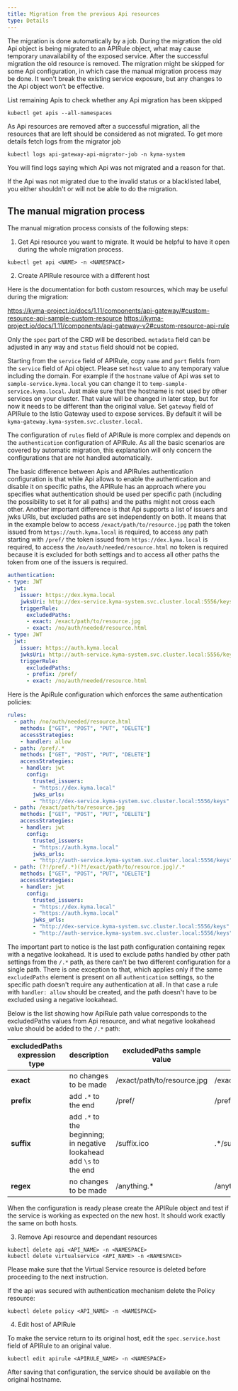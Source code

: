 ```yaml
---
title: Migration from the previous Api resources
type: Details
---
```


The migration is done automatically by a job. During the migration the old Api object is being migrated to an APIRule object, what may cause temporary unavailability of the exposed service. After the successful migration the old resource is removed. The migration might be skipped for some Api configuration, in which case the manual migration process may be done. It won't break the existing service exposure, but any changes to the Api object won't be effective.

List remaining Apis to check whether any Api migration has been skipped

```shell script
kubectl get apis --all-namespaces
```

As Api resources are removed after a successful migration, all the resources that are left should be considered as not migrated. To get more details fetch logs from the migrator job

```shell script
kubectl logs api-gateway-api-migrator-job -n kyma-system
```

You will find logs saying which Api was not migrated and a reason for that.

If the Api was not migrated due to the invalid status or a blacklisted label, you either shouldn't or will not be able to do the migration.

## The manual migration process

The manual migration process consists of the following steps:

1. Get Api resource you want to migrate. It would be helpful to have it open during the whole migration process.

```shell script
kubectl get api <NAME> -n <NAMESPACE>
```

2. Create APIRule resource with a different host

Here is the documentation for both custom resources, which may be useful during the migration:

https://kyma-project.io/docs/1.11/components/api-gateway/#custom-resource-api-sample-custom-resource
https://kyma-project.io/docs/1.11/components/api-gateway-v2#custom-resource-api-rule

Only the `spec` part of the CRD will be described. `metadata` field can be adjusted in any way and `status` field should not be copied.

Starting from the `service` field of APIRule, copy `name` and `port` fields from the `service` field of Api object. Please set `host` value to any temporary value including the domain. For example if the `hostname` value of Api was set to `sample-service.kyma.local` you can change it to `temp-sample-service.kyma.local`. Just make sure that the hostname is not used by other services on your cluster. That value will be changed in later step, but for now it needs to be different than the original value. Set `gateway` field of APIRule to the Istio Gateway used to expose services. By default it will be `kyma-gateway.kyma-system.svc.cluster.local`.

The configuration of `rules` field of APIRule is more complex and depends on the `authentication` configuration of APIRule. As all the basic scenarios are covered by automatic migration, this explanation will only concern the configurations that are not handled automatically.

The basic difference between Apis and APIRules authentication configuration is that while Api allows to enable the authentication and disable it on specific paths, the APIRule has an approach where you specifies what authentication should be used per specific path (including the possibility to set it for all paths) and the paths might not cross each other. Another important difference is that Api supports a list of issuers and jwks URIs, but excluded paths are set independently on both. It means that in the example below to access `/exact/path/to/resource.jpg` path the token issued from `https://auth.kyma.local` is required, to access any path starting with `/pref/` the token issued from `https://dex.kyma.local` is required, to access the `/no/auth/needed/resource.html` no token is required because it is excluded for both settings and to access all other paths the token from one of the issuers is required.

```yaml
authentication:
- type: JWT
  jwt:
    issuer: https://dex.kyma.local
    jwksUri: http://dex-service.kyma-system.svc.cluster.local:5556/keys
    triggerRule:
      excludedPaths:
      - exact: /exact/path/to/resource.jpg
      - exact: /no/auth/needed/resource.html
- type: JWT
  jwt:
    issuer: https://auth.kyma.local
    jwksUri: http://auth-service.kyma-system.svc.cluster.local:5556/keys
    triggerRule:
      excludedPaths:
      - prefix: /pref/
      - exact: /no/auth/needed/resource.html
```

Here is the ApiRule configuration which enforces the same authentication policies:

```yaml
rules:
  - path: /no/auth/needed/resource.html
    methods: ["GET", "POST", "PUT", "DELETE"]
    accessStrategies:
    - handler: allow
  - path: /pref/.*
    methods: ["GET", "POST", "PUT", "DELETE"]
    accessStrategies:
    - handler: jwt
      config:
        trusted_issuers:
        - "https://dex.kyma.local"
        jwks_urls:
        - "http://dex-service.kyma-system.svc.cluster.local:5556/keys"
  - path: /exact/path/to/resource.jpg
    methods: ["GET", "POST", "PUT", "DELETE"]
    accessStrategies:
    - handler: jwt
      config:
        trusted_issuers:
        - "https://auth.kyma.local"
        jwks_urls:
        - "http://auth-service.kyma-system.svc.cluster.local:5556/keys"
  - path: (?!/pref/.*)(?!/exact/path/to/resource.jpg)/.*
    methods: ["GET", "POST", "PUT", "DELETE"]
    accessStrategies:
    - handler: jwt
      config:
        trusted_issuers:
        - "https://dex.kyma.local"
        - "https://auth.kyma.local"
        jwks_urls:
        - "http://dex-service.kyma-system.svc.cluster.local:5556/keys"
        - "http://auth-service.kyma-system.svc.cluster.local:5556/keys"
```

The important part to notice is the last path configuration containing regex with a negative lookahead. It is used to exclude paths handled by other path settings from the `/.*` path, as there can't be two different configuration for a single path. There is one exception to that, which applies only if the same `excludedPaths` element is present on all `authentication` settings, so the specific path doesn't require any authentication at all. In that case a rule with `handler: allow` should be created, and the path doesn't have to be excluded using a negative lookahead.

Below is the list showing how ApiRule path value corresponds to the excludedPaths values from Api resource, and what negative lookahead value should be added to the `/.*` path:

| excludedPaths expression type | description | excludedPaths sample value | path value | negative lookahead value |
|---|---|---|---|---|
|**exact**| no changes to be made | /exact/path/to/resource.jpg | /exact/path/to/resource.jpg | (?!/exact/path/to/resource.jpg) |
|**prefix**| add `.*` to the end | /pref/ | /pref/.* | (?!/pref/.*) |
|**suffix**| add `.*` to the beginning; in negative lookahead add `\s` to the end | /suffix.ico | .*/suffix.ico | (?!.*/suffix.ico\s) |
|**regex**| no changes to be made | /anything.* | /anything.* | (?!/anything.*) |

When the configuration is ready please create the APIRule object and test if the service is working as expected on the new host. It should work exactly the same on both hosts.

3. Remove Api resource and dependant resources

```shell script
kubectl delete api <API_NAME> -n <NAMESPACE>
kubectl delete virtualservice <API_NAME> -n <NAMESPACE>
```

Please make sure that the Virtual Service resource is deleted before proceeding to the next instruction.

If the api was secured with authentication mechanism delete the Policy resource:

```shell script
kubectl delete policy <API_NAME> -n <NAMESPACE>
```

4. Edit host of APIRule

To make the service return to its original host, edit the `spec.service.host` field of APIRule to an original value.

```shell script
kubectl edit apirule <APIRULE_NAME> -n <NAMESPACE>
```

After saving that configuration, the service should be available on the original hostname.